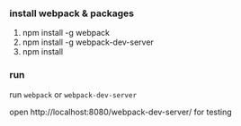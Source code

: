 ### install webpack & packages

1. npm install -g webpack
1. npm install -g webpack-dev-server
2. npm install


### run

run `webpack` or `webpack-dev-server`

open http://localhost:8080/webpack-dev-server/ for testing
